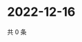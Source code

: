 # 2022-12-16

共 0 条

<!-- BEGIN WEIBO -->
<!-- 最后更新时间 Fri Dec 16 2022 05:11:53 GMT+0800 (China Standard Time) -->

<!-- END WEIBO -->
